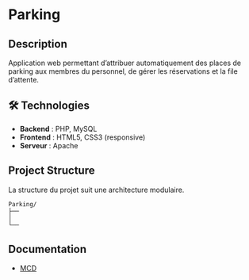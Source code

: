 # Parking

## Description
Application web permettant d’attribuer automatiquement des places de parking aux membres du personnel, de gérer les réservations et la file d’attente.


## 🛠️ Technologies
- **Backend** : PHP, MySQL
- **Frontend** : HTML5, CSS3 (responsive)
- **Serveur** : Apache

## Project Structure
La structure du projet suit une architecture modulaire.
```
Parking/
├── 
│ 
└──
```

## Documentation

- [MCD](docs/)
